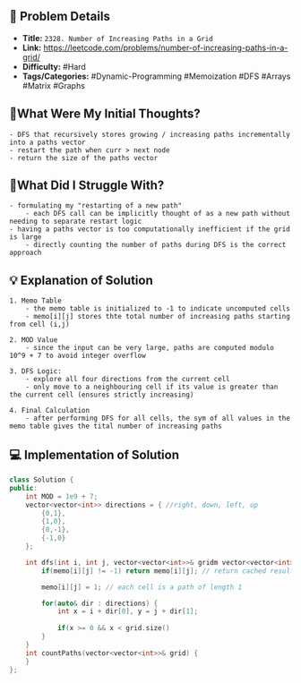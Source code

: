 ## 📝 Problem Details

- **Title:** `2328. Number of Increasing Paths in a Grid`
- **Link:** https://leetcode.com/problems/number-of-increasing-paths-in-a-grid/
- **Difficulty:** #Hard 
- **Tags/Categories:** #Dynamic-Programming #Memoization #DFS #Arrays #Matrix #Graphs 

## 💭What Were My Initial Thoughts?

```
- DFS that recursively stores growing / increasing paths incrementally into a paths vector
- restart the path when curr > next node 
- return the size of the paths vector
```

## 🤔What Did I Struggle With?

```
- formulating my "restarting of a new path"
	- each DFS call can be implicitly thought of as a new path without needing to separate restart logic
- having a paths vector is too computationally inefficient if the grid is large
	- directly counting the number of paths during DFS is the correct approach
```

## 💡 Explanation of Solution

```
1. Memo Table
	- the memo table is initialized to -1 to indicate uncomputed cells
	- memo[i][j] stores thte total number of increasing paths starting from cell (i,j)

2. MOD Value
	- since the input can be very large, paths are computed modulo 10^9 + 7 to avoid integer overflow

3. DFS Logic:
	- explore all four directions from the current cell
	- only move to a neighbouring cell if its value is greater than the current cell (ensures strictly increasing)

4. Final Calculation
	- after performing DFS for all cells, the sym of all values in the memo table gives the tital number of increasing paths
```
## 💻 Implementation of Solution

```cpp
class Solution {
public:
	int MOD = 1e9 + 7;
	vector<vector<int>> directions = { //right, down, left, up
		{0,1},
		{1,0},
		{0,-1},
		{-1,0}
	};

	int dfs(int i, int j, vector<vector<int>>& gridm vector<vector<int>>& memo) {
		if(memo[i][j] != -1) return memo[i][j]; // return cached result

		memo[i][j] = 1; // each cell is a path of length 1

		for(auto& dir : directions) {
			int x = i + dir[0], y = j + dir[1];
			
			if(x >= 0 && x < grid.size()
		}
	}
	int countPaths(vector<vector<int>>& grid) {
	}
};
```